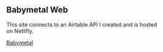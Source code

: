 ## Babymetal Web

This site connects to an Airtable API I created and is hosted      
on Netlifly.  

[Babymetal](https://baby-metal.netlify.app/)